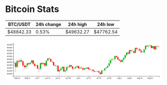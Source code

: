 # Bitcoin Stats

BTC/USDT|24h change|24h high|24h low|
|---|---|---|---|
|$48842.33|0.53%|$49632.27|$47762.54|

<img src="./chart.svg">

